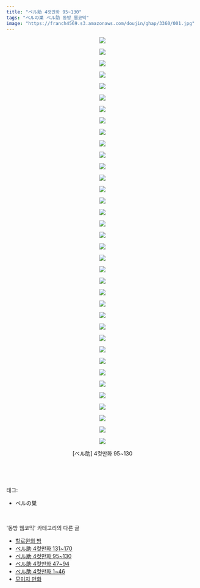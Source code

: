 ```yaml
---
title: "ベル助 4컷만화 95~130"
tags: "ベルの巣 ベル助 동방_웹코믹"
image: "https://franch4569.s3.amazonaws.com/doujin/ghap/3360/001.jpg"
---
```

<div class="article">
<p style="text-align: center; clear: none; float: none;"><img src="{{ site.imgserver2 }}/ghap/3360/001.jpg"/></p>
<p style="text-align: center; clear: none; float: none;"><img src="{{ site.imgserver2 }}/ghap/3360/002.jpg"/></p>
<p style="text-align: center; clear: none; float: none;"><img src="{{ site.imgserver2 }}/ghap/3360/003.jpg"/></p>
<p style="text-align: center; clear: none; float: none;"><img src="{{ site.imgserver2 }}/ghap/3360/004.jpg"/></p>
<p style="text-align: center; clear: none; float: none;"><img src="{{ site.imgserver2 }}/ghap/3360/005.jpg"/></p>
<p style="text-align: center; clear: none; float: none;"><img src="{{ site.imgserver2 }}/ghap/3360/006.jpg"/></p>
<p style="text-align: center; clear: none; float: none;"><img src="{{ site.imgserver2 }}/ghap/3360/007.jpg"/></p>
<p style="text-align: center; clear: none; float: none;"><img src="{{ site.imgserver2 }}/ghap/3360/008.jpg"/></p>
<p style="text-align: center; clear: none; float: none;"><img src="{{ site.imgserver2 }}/ghap/3360/009.jpg"/></p>
<p style="text-align: center; clear: none; float: none;"><img src="{{ site.imgserver2 }}/ghap/3360/010.jpg"/></p>
<p style="text-align: center; clear: none; float: none;"><img src="{{ site.imgserver2 }}/ghap/3360/011.jpg"/></p>
<p style="text-align: center; clear: none; float: none;"><img src="{{ site.imgserver2 }}/ghap/3360/012.jpg"/></p>
<p style="text-align: center; clear: none; float: none;"><img src="{{ site.imgserver2 }}/ghap/3360/013.jpg"/></p>
<p style="text-align: center; clear: none; float: none;"><img src="{{ site.imgserver2 }}/ghap/3360/014.jpg"/></p>
<p style="text-align: center; clear: none; float: none;"><img src="{{ site.imgserver2 }}/ghap/3360/015.jpg"/></p>
<p style="text-align: center; clear: none; float: none;"><img src="{{ site.imgserver2 }}/ghap/3360/016.jpg"/></p>
<p style="text-align: center; clear: none; float: none;"><img src="{{ site.imgserver2 }}/ghap/3360/017.jpg"/></p>
<p style="text-align: center; clear: none; float: none;"><img src="{{ site.imgserver2 }}/ghap/3360/018.jpg"/></p>
<p style="text-align: center; clear: none; float: none;"><img src="{{ site.imgserver2 }}/ghap/3360/019.jpg"/></p>
<p style="text-align: center; clear: none; float: none;"><img src="{{ site.imgserver2 }}/ghap/3360/020.jpg"/></p>
<p style="text-align: center; clear: none; float: none;"><img src="{{ site.imgserver2 }}/ghap/3360/021.jpg"/></p>
<p style="text-align: center; clear: none; float: none;"><img src="{{ site.imgserver2 }}/ghap/3360/022.jpg"/></p>
<p style="text-align: center; clear: none; float: none;"><img src="{{ site.imgserver2 }}/ghap/3360/023.jpg"/></p>
<p style="text-align: center; clear: none; float: none;"><img src="{{ site.imgserver2 }}/ghap/3360/024.jpg"/></p>
<p style="text-align: center; clear: none; float: none;"><img src="{{ site.imgserver2 }}/ghap/3360/025.jpg"/></p>
<p style="text-align: center; clear: none; float: none;"><img src="{{ site.imgserver2 }}/ghap/3360/026.jpg"/></p>
<p style="text-align: center; clear: none; float: none;"><img src="{{ site.imgserver2 }}/ghap/3360/027.jpg"/></p>
<p style="text-align: center; clear: none; float: none;"><img src="{{ site.imgserver2 }}/ghap/3360/028.jpg"/></p>
<p style="text-align: center; clear: none; float: none;"><img src="{{ site.imgserver2 }}/ghap/3360/029.jpg"/></p>
<p style="text-align: center; clear: none; float: none;"><img src="{{ site.imgserver2 }}/ghap/3360/030.jpg"/></p>
<p style="text-align: center; clear: none; float: none;"><img src="{{ site.imgserver2 }}/ghap/3360/031.jpg"/></p>
<p style="text-align: center; clear: none; float: none;"><img src="{{ site.imgserver2 }}/ghap/3360/032.jpg"/></p>
<p style="text-align: center; clear: none; float: none;"><img src="{{ site.imgserver2 }}/ghap/3360/033.jpg"/></p>
<p style="text-align: center; clear: none; float: none;"><img src="{{ site.imgserver2 }}/ghap/3360/034.jpg"/></p>
<p style="text-align: center; clear: none; float: none;"><img src="{{ site.imgserver2 }}/ghap/3360/035.jpg"/></p>
<p style="text-align: center; clear: none; float: none;"><img src="{{ site.imgserver2 }}/ghap/3360/036.jpg"/></p>
<p style="text-align: center; clear: none; float: none;">[ベル助] 4컷만화 95~130</p>
<p><br/></p>
</div><br/>
<div class="tagTrail">
<p>태그: </p>
<ul>
<li>ベルの巣</li>
</ul>
</div><br/>
<div class="another">
<p>'동방 웹코믹' 카테고리의 다른 글</p>
<ul>
<li><a href="/ghap_3362">할로윈의 밤</a></li>
<li><a href="/ghap_3361">ベル助 4컷만화 131~170</a></li>
<li><a href="/ghap_3360">ベル助 4컷만화 95~130</a></li>
<li><a href="/ghap_3359">ベル助 4컷만화 47~94</a></li>
<li><a href="/ghap_3358">ベル助 4컷만화 1~46</a></li>
<li><a href="/ghap_3357">모미지 만화</a></li>
</ul>
</div><br/>
<div class="cb_module cb_fluid">
<div class="cb_wrt cb_profile">
</div><!-- commentList close -->
</div><br/>
